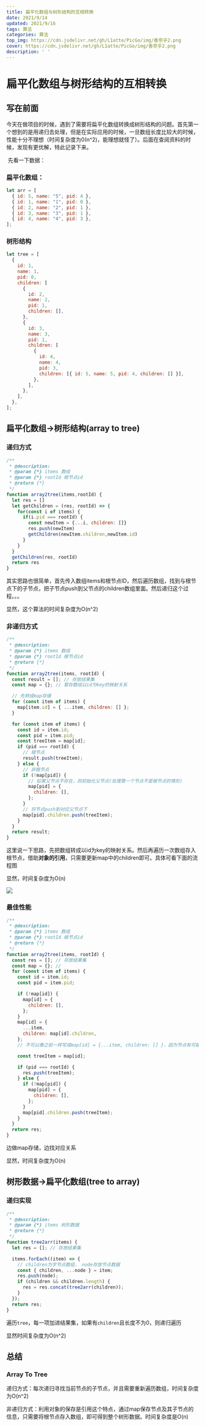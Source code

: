 ```yaml
---
title: 扁平化数组与树形结构的互相转换
date: 2021/9/14
updated: 2021/9/16
tags: 算法
categories: 算法
top_img: https://cdn.jsdelivr.net/gh/L1atte/PicGo/img/香奈乎2.png
cover: https://cdn.jsdelivr.net/gh/L1atte/PicGo/img/香奈乎2.png
description: ' '
---
```

# 扁平化数组与树形结构的互相转换

## 写在前面

​  今天在做项目的时候，遇到了需要将扁平化数组转换成树形结构的问题。首先第一个想到的是用递归去处理，但是在实际应用的时候，一旦数组长度比较大的时候，性能十分不理想（时间复杂度为0(n^2)，能理想就怪了）。后面在查阅资料的时候，发现有更优解，特此记录下来。

​  先看一下数据：

### 扁平化数组：

```javascript
let arr = [
  { id: 5, name: "5", pid: 4 },
  { id: 1, name: "1", pid: 0 },
  { id: 2, name: "2", pid: 1 },
  { id: 3, name: "3", pid: 1 },
  { id: 4, name: "4", pid: 3 },
];
```

### 树形结构

```javascript
let tree = [
  {
    id: 1,
    name: 1,
    pid: 0,
    children: [
      {
        id: 2,
        name: 2,
        pid: 1,
        children: [],
      },
      {
        id: 3,
        name: 3,
        pid: 1,
        children: [
          {
            id: 4,
            name: 4,
            pid: 3,
            children: [{ id: 5, name: 5, pid: 4, children: [] }],
          },
        ],
      },
    ],
  },
];
```



## 扁平化数组→树形结构(array to tree)

### 递归方式

```javascript
/**
 * @description: 
 * @param {*} items 数组
 * @param {*} rootId 根节点id
 * @return {*}
 */
function array2tree(items,rootId) {
  let res = []
  let getChildren = (res, rootId) => {
    for(const i of items) {
      if(i.pid === rootId) {
        const newItem = {...i, children: []}
        res.push(newItem)
        getChildren(newItem.children,newItem.id)
      }
    }
  }
  getChildren(res, rootId)
  return res
}
```

其实思路也很简单，首先传入数组items和根节点ID，然后遍历数组，找到与根节点下的子节点，把子节点push到父节点的children数组里面。然后递归这个过程。。。

显然，这个算法的时间复杂度为O(n^2)

### 非递归方式

```javascript
/**
 * @description: 
 * @param {*} items 数组
 * @param {*} rootId 根节点id
 * @return {*}
 */
function array2tree(items, rootId) {
  const result = []; // 存放结果集
  const map = {}; // 暂存数组以id为key的映射关系

  // 先转成map存储
  for (const item of items) {
    map[item.id] = { ...item, children: [] };
  }

  for (const item of items) {
    const id = item.id;
    const pid = item.pid;
    const treeItem = map[id];
    if (pid === rootId) {
      // 根节点
      result.push(treeItem);
    } else {
      // 非根节点
      if (!map[pid]) {
        // 如果父节点不存在，则初始化父节点(处理第一个节点不是根节点的情形)
        map[pid] = {
          children: [],
        };
      }
      // 将节点push到对应父节点下
      map[pid].children.push(treeItem);
    }
  }
  return result;
}
```

这里说一下思路，先把数组转成以id为key的映射关系。然后再遍历一次数组存入根节点，借助**对象的引用**，只需要更新map中的children即可。具体可看下面的流程图

显然，时间复杂度为O(n)

<img src="https://cdn.jsdelivr.net/gh/L1atte/PicGo/img/array2tree.png" />

### 最佳性能

```javascript
/**
 * @description: 
 * @param {*} items 数组
 * @param {*} rootId 根节点id
 * @return {*}
 */
function array2tree(items, rootId) {
  const res = []; // 存放结果集
  const map = {}; //
  for (const item of items) {
    const id = item.id;
    const pid = item.pid;

    if (!map[id]) {
      map[id] = {
        children: [],
      };
    }
    map[id] = {
      ...item,
      children: map[id].children,
    };
    // 不可以像之前一样写成map[id] = {...item, children: [] }，因为节点有可能在找不到parent的时候存入map中

    const treeItem = map[id];

    if (pid === rootId) {
      res.push(treeItem);
    } else {
      if (!map[pid]) {
        map[pid] = {
          children: [],
        };
      }
      map[pid].children.push(treeItem);
    }
  }
  return res;
}
```

边做map存储，边找对应关系

显然，时间复杂度为O(n)



## 树形数据→扁平化数组(tree to array)

### 递归实现

```javascript
/**
 * @description: 
 * @param {*} items 树形数据
 * @return {*}
 */
function tree2arr(items) {
  let res = []; // 存放结果集

  items.forEach((item) => {
    // children为字节点数组， node存放节点数据
    const { children, ...node } = item;
    res.push(node);
    if (children && children.length) {
      res = res.concat(tree2arr(children));
    }
  });
  return res;
}
```

遍历`tree`，每一项加进结果集，如果有`children`且长度不为0，则递归遍历

显然时间复杂度为O(n^2)

## 总结

### Array To Tree

递归方式：每次递归寻找当前节点的子节点，并且需要重新遍历数组，时间复杂度为O(n^2)

非递归方式：利用对象的保存是引用这个特点，通过map保存节点及其子节点的信息，只需要将根节点存入数组，即可得到整个树形数据。时间复杂度是O(n)

